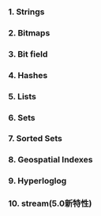 ### 1. Strings
### 2. Bitmaps
### 3. Bit field
### 4. Hashes
### 5. Lists
### 6. Sets
### 7. Sorted Sets
### 8. Geospatial Indexes
### 9. Hyperloglog
### 10. stream(5.0新特性)
